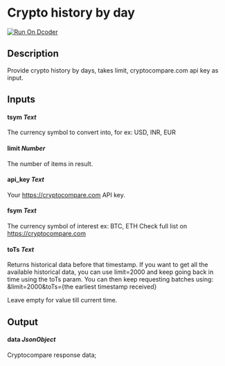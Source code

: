 # Crypto history by day
[![Run On Dcoder](https://static-content.dcoder.tech/dcoder-assets/run-on-dcoder.svg)](https://code.dcoder.tech/feed/block/6154b8f5ee9d4c03716401ec)

## Description
Provide crypto history by days, takes limit, cryptocompare.com api key as input.

## Inputs
#### **tsym**  *Text*
The currency symbol to convert into, for ex: USD, INR, EUR
#### **limit**  *Number*
The number of items in result.
#### **api_key**  *Text*
Your https://cryptocompare.com API key.
#### **fsym**  *Text*
The currency symbol of interest ex: BTC, ETH
Check full list on https://cryptocompare.com
#### **toTs**  *Text*
Returns historical data before that timestamp. If you want to get all the available historical data, you can use limit=2000 and keep going back in time using the toTs param. You can then keep requesting batches using: &limit=2000&toTs={the earliest timestamp received}

Leave empty for value till current time.

## Output
#### **data**  *JsonObject*
Cryptocompare response data;

